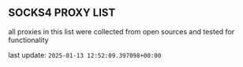 ## SOCKS4 PROXY LIST

all proxies in this list were collected from open sources and tested for functionality

last update: `2025-01-13 12:52:09.397098+00:00`